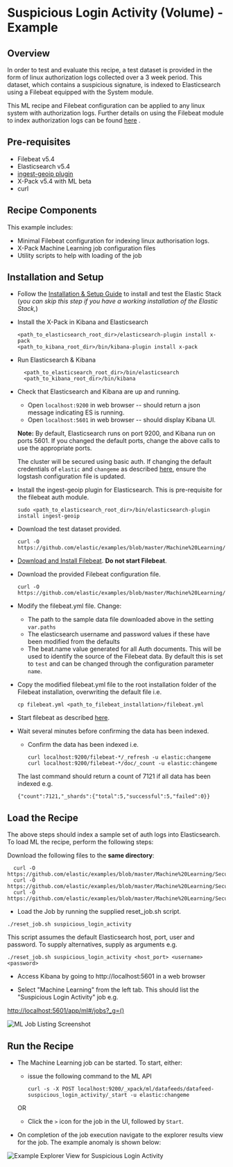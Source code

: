 # Suspicious Login Activity (Volume) - Example

## Overview

In order to test and evaluate this recipe, a test dataset is provided in the form of linux authorization logs collected over a 3 week period. This dataset, which contains a suspicious signature, is indexed to Elasticsearch using a Filebeat equipped with the System module.  

This ML recipe and Filebeat configuration can be applied to any linux system with authorization logs. Further details on using the Filebeat module to index authorization logs can be found [here](https://www.elastic.co/blog/grokking-the-linux-authorization-logs) .

## Pre-requisites

- Filebeat v5.4
- Elasticsearch v5.4
- [ingest-geoip plugin](https://www.elastic.co/guide/en/elasticsearch/plugins/master/ingest-geoip.html)
- X-Pack v5.4 with ML beta
- curl

## Recipe Components

This example includes:

 * Minimal Filebeat configuration for indexing linux authorisation logs.
 * X-Pack Machine Learning job configuration files
 * Utility scripts to help with loading of the job

## Installation and Setup

* Follow the [Installation & Setup Guide](https://github.com/elastic/examples/blob/master/Installation%20and%20Setup.md) to install and test the Elastic Stack (*you can skip this step if you have a working installation of the Elastic Stack,*)

* Install the X-Pack in Kibana and Elasticsearch

  ```shell
  <path_to_elasticsearch_root_dir>/elasticsearch-plugin install x-pack
  <path_to_kibana_root_dir>/bin/kibana-plugin install x-pack
  ```

* Run Elasticsearch & Kibana

  ```shell
    <path_to_elasticsearch_root_dir>/bin/elasticsearch
    <path_to_kibana_root_dir>/bin/kibana

  ```

* Check that Elasticsearch and Kibana are up and running.

  - Open `localhost:9200` in web browser -- should return a json message indicating ES is running.
  - Open `localhost:5601` in web browser -- should display Kibana UI.

  **Note:** By default, Elasticsearch runs on port 9200, and Kibana run on ports 5601. If you changed the default ports, change the above calls to use the appropriate ports.  

  The cluster will be secured using basic auth. If changing the default credentials of `elastic` and `changeme` as described [here](https://www.elastic.co/guide/en/x-pack/current/security-getting-started.html), ensure the logstash configuration file is updated.

* Install the ingest-geoip plugin for Elasticsearch. This is pre-requisite for the filebeat auth module.

    ```
    sudo <path_to_elasticsearch_root_dir>/bin/elasticsearch-plugin install ingest-geoip
    ```


* Download the test dataset provided.

    ```
    curl -O https://github.com/elastic/examples/blob/master/Machine%20Learning/Security%20analytics%20recipes/Suspicious_Login_Activity/data/auth.log
    ```


* [Download and Install Filebeat](https://www.elastic.co/guide/en/beats/filebeat/current/filebeat-installation.html). **Do not start Filebeat**.

* Download the provided Filebeat configuration file.

    ```
    curl -O https://github.com/elastic/examples/blob/master/Machine%20Learning/Security%20analytics%20recipes/Suspicious_Login_Activity/configs/filebeat/filebeat.yml
    ```

* Modify the filebeat.yml file. Change:

    - The path to the sample data file downloaded above in the setting `var.paths`
    - The elasticsearch username and password values if these have been modified from the defaults
    - The beat.name value generated for all Auth documents. This will be used to identify the source of the Filebeat data. By default this is set to `test` and can be changed through the configuration parameter `name`.

* Copy the modified filebeat.yml file to the root installation folder of the Filebeat installation, overwriting the default file i.e.

    ```cp filebeat.yml <path_to_filebeat_installation>/filebeat.yml```

* Start filebeat as described [here](https://www.elastic.co/guide/en/beats/filebeat/current/filebeat-starting.html).

* Wait several minutes before confirming the data has been indexed.

    - Confirm the data has been indexed i.e.
        ```
        curl localhost:9200/filebeat-*/_refresh -u elastic:changeme
        curl localhost:9200/filebeat-*/doc/_count -u elastic:changeme
        ```

    The last command should return a count of 7121 if all data has been indexed e.g.

    ```
    {"count":7121,"_shards":{"total":5,"successful":5,"failed":0}}
    ```

## Load the Recipe

The above steps should index a sample set of auth logs into Elasticsearch.  To load ML the recipe, perform the following steps:

Download the following files to the **same directory**:

  ```
    curl -O https://github.com/elastic/examples/blob/master/Machine%20Learning/Security%20analytics%20recipes/Suspicious_Login_Activity/machine_learning/data_feed.json
    curl -O https://github.com/elastic/examples/blob/master/Machine%20Learning/Security%20analytics%20recipes/Suspicious_Login_Activity/machine_learning/job.json
    curl -O https://github.com/elastic/examples/blob/master/Machine%20Learning/Security%20analytics%20recipes/scripts/reset_job.sh
  ```

* Load the Job by running the supplied reset_job.sh script.

```
./reset_job.sh suspicious_login_activity
```

This script assumes the default Elasticsearch host, port, user and password. To supply alternatives, supply as arguments e.g.

```
./reset_job.sh suspicious_login_activity <host_port> <username> <password>
```

* Access Kibana by going to http://localhost:5601 in a web browser

* Select "Machine Learning" from the left tab. This should list the "Suspicious Login Activity" job e.g.

[http://localhost:5601/app/ml#/jobs?_g=()](http://localhost:5601/app/ml#/jobs?_g=())

![ML Job Listing Screenshot](https://cloud.githubusercontent.com/assets/12695796/25242318/1b64f652-25f1-11e7-88f3-441aac6844e9.png)

## Run the Recipe

* The Machine Learning job can be started. To start, either:

    - issue the following command to the ML API

        ```
        curl -s -X POST localhost:9200/_xpack/ml/datafeeds/datafeed-suspicious_login_activity/_start -u elastic:changeme
        ```  
    OR

    - Click the `>` icon for the job in the UI, followed by `Start`.

* On completion of the job execution navigate to the explorer results view for the job. The example anomaly is shown below:

![Example Explorer View for Suspicious Login Activity](https://cloud.githubusercontent.com/assets/12695796/25242381/4795b0fe-25f1-11e7-81f4-f46aa3880e95.png)
